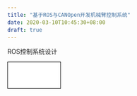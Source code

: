 ```yaml
---
title: "基于ROS与CANOpen开发机械臂控制系统"
date: 2020-03-10T10:45:30+08:00
draft: true
---
```



ROS控制系统设计


![ROS](/static/imgs/ROS机械臂控制框架.png)
